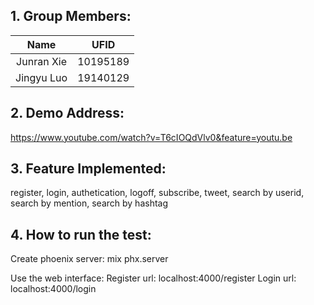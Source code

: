 ## 1. Group Members:
| Name | UFID |
| :---: | :---: |
| Junran Xie | 10195189 |
| Jingyu Luo | 19140129 |

## 2. Demo Address:
https://www.youtube.com/watch?v=T6cIOQdVlv0&feature=youtu.be

## 3. Feature Implemented:
register, login, authetication, logoff, subscribe, tweet, search by userid, search by mention, search by hashtag

## 4. How to run the test:
Create phoenix server:
mix phx.server

Use the web interface:
Register url: localhost:4000/register
Login url: localhost:4000/login